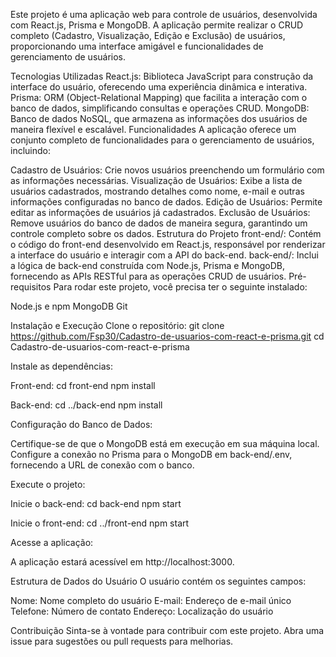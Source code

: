 Este projeto é uma aplicação web para controle de usuários, desenvolvida com React.js, Prisma e MongoDB. A aplicação permite realizar o CRUD completo (Cadastro, Visualização, Edição e Exclusão) de usuários, proporcionando uma interface amigável e funcionalidades de gerenciamento de usuários.

Tecnologias Utilizadas
React.js: Biblioteca JavaScript para construção da interface do usuário, oferecendo uma experiência dinâmica e interativa.
Prisma: ORM (Object-Relational Mapping) que facilita a interação com o banco de dados, simplificando consultas e operações CRUD.
MongoDB: Banco de dados NoSQL, que armazena as informações dos usuários de maneira flexível e escalável.
Funcionalidades
A aplicação oferece um conjunto completo de funcionalidades para o gerenciamento de usuários, incluindo:

Cadastro de Usuários: Crie novos usuários preenchendo um formulário com as informações necessárias.
Visualização de Usuários: Exibe a lista de usuários cadastrados, mostrando detalhes como nome, e-mail e outras informações configuradas no banco de dados.
Edição de Usuários: Permite editar as informações de usuários já cadastrados.
Exclusão de Usuários: Remove usuários do banco de dados de maneira segura, garantindo um controle completo sobre os dados.
Estrutura do Projeto
front-end/: Contém o código do front-end desenvolvido em React.js, responsável por renderizar a interface do usuário e interagir com a API do back-end.
back-end/: Inclui a lógica de back-end construída com Node.js, Prisma e MongoDB, fornecendo as APIs RESTful para as operações CRUD de usuários.
Pré-requisitos
Para rodar este projeto, você precisa ter o seguinte instalado:

Node.js e npm
MongoDB
Git


Instalação e Execução
Clone o repositório:
git clone https://github.com/Fsp30/Cadastro-de-usuarios-com-react-e-prisma.git
cd Cadastro-de-usuarios-com-react-e-prisma


Instale as dependências:

Front-end:
cd front-end
npm install

Back-end:
cd ../back-end
npm install


Configuração do Banco de Dados:

Certifique-se de que o MongoDB está em execução em sua máquina local.
Configure a conexão no Prisma para o MongoDB em back-end/.env, fornecendo a URL de conexão com o banco.

Execute o projeto:

Inicie o back-end:
cd back-end
npm start


Inicie o front-end:
cd ../front-end
npm start


Acesse a aplicação:

A aplicação estará acessível em http://localhost:3000.


Estrutura de Dados do Usuário
O usuário contém os seguintes campos:

Nome: Nome completo do usuário
E-mail: Endereço de e-mail único
Telefone: Número de contato
Endereço: Localização do usuário



Contribuição
Sinta-se à vontade para contribuir com este projeto. Abra uma issue para sugestões ou pull requests para melhorias.




